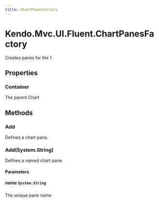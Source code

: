```yaml
---
title: ChartPanesFactory
---
```


# Kendo.Mvc.UI.Fluent.ChartPanesFactory
Creates panes for the 1.



## Properties


### Container

The parent Chart




## Methods


### Add
Defines a chart pane.





### Add(System.String)
Defines a named chart pane.


#### Parameters

##### name `System.String`
The unique pane name






